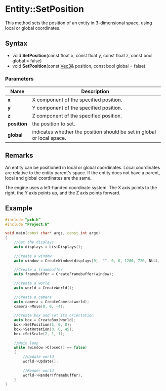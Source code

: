 # Entity::SetPosition
This method sets the position of an entity in 3-dimensional space, using local or global coordinates.

## Syntax
* void **SetPosition**(const float x, const float y, const float z, const bool global = false)
* void **SetPosition**(const [Vec3](CPP_Vec3.md)& position, const bool global = false)

### Parameters
| Name | Description |
| ------ | ------ |
| **x** | X component of the specified position. |
| **y** | Y component of the specified position. |
| **z** | Z component of the specified position. |
| **position** | the position to set. |
| **global** | indicates whether the position should be set in global or local space. |

## Remarks
An entity can be positioned in local or global coordinates. Local coordinates are relative to the entity parent's space. If the entity does not have a parent, local and global coordinates are the same.

The engine uses a left-handed coordinate system. The X axis points to the right, the Y axis points up, and the Z axis points forward.

## Example
```C++
#include "pch.h"
#include "Project.h"

void main(const char* args, const int argc)
{
	//Get the displays
	auto displays = ListDisplays();
  
	//Create a window
	auto window = CreateWindow(displays[0], "", 0, 0, 1280, 720, NULL, WINDOW_CENTER | WINDOW_TITLEBAR);

	//Create a framebuffer
	auto framebuffer = CreateFramebuffer(window);
    
	//Create a world
	auto world = CreateWorld();
    
	//Create a camera
	auto camera = CreateCamera(world);
	camera->Move(0, 0, -4);
  
	//Create box and set its orientation
	auto box = CreateBox(world);    
	box->SetPosition(1, 0, 0);
	box->SetRotation(0, 0, 45);
	box->SetScale(2, 1, 1);
  
	//Main loop
	while (window->Closed() == false)
	{
		//Update world
		world->Update();
		
		//Render world
		world->Render(framebuffer);
	}
}
```
